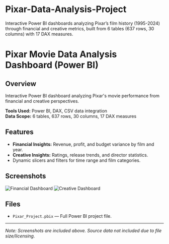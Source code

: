 # Pixar-Data-Analysis-Project
Interactive Power BI dashboards analyzing Pixar’s film history (1995-2024) through financial and creative metrics, built from 6 tables (637 rows, 30 columns) with 17 DAX measures.
# Pixar Movie Data Analysis Dashboard (Power BI)

## Overview
Interactive Power BI dashboard analyzing Pixar's movie performance from financial and creative perspectives.

**Tools Used:** Power BI, DAX, CSV data integration  
**Data Scope:** 6 tables, 637 rows, 30 columns, 17 DAX measures

## Features
- **Financial Insights:** Revenue, profit, and budget variance by film and year.
- **Creative Insights:** Ratings, release trends, and director statistics.
- Dynamic slicers and filters for time range and film categories.

## Screenshots
![Financial Dashboard](images/Pixar_Financial_Dashboard.png)
![Creative Dashboard](images/Pixar_Creative_Dashboard.png)


## Files
- `Pixar_Project.pbix` — Full Power BI project file.

---
*Note: Screenshots are included above. Source data not included due to file size/licensing.*

